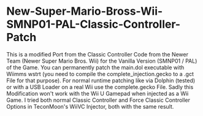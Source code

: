 # New-Super-Mario-Bross-Wii-SMNP01-PAL-Classic-Controller-Patch
This is a modified Port from the Classic Controller Code from the Newer Team (Newer Super Mario Bros. Wii) for the Vanilla Version (SMNP01 / PAL) of the Game.
You can permanently patch the main.dol executable with Wiimms wstrt (you need to compile the complete_injection.gecko to a .gct File for that purpose).
For normal runtime patching like via Dolphin (tested) or with a USB Loader on a real Wii use the complete.gecko File.
Sadly this Modification won't work with the Wii U Gamepad when injected as a Wii Game. I tried both normal Classic Controller and Force Classic Controller Options in TeconMoon's WiiVC Injector, both with the same result. 
